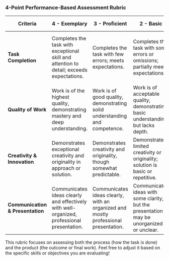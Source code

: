 ### 4-Point Performance-Based Assessment Rubric

| **Criteria**               | **4 - Exemplary**                            | **3 - Proficient**                             | **2 - Basic**                                  | **1 - Needs Improvement**                      |
|----------------------------|---------------------------------------------|----------------------------------------------|-----------------------------------------------|------------------------------------------------|
| **Task Completion**         | Completes the task with exceptional skill and attention to detail; exceeds expectations. | Completes the task with few errors; meets expectations. | Completes the task with some errors or omissions; partially meets expectations. | Does not complete the task or completes it with significant errors or omissions. |
| **Quality of Work**         | Work is of the highest quality, demonstrating mastery and deep understanding. | Work is of good quality, demonstrating solid understanding and competence. | Work is of acceptable quality, demonstrating basic understanding but lacks depth. | Work is of poor quality, demonstrating a lack of understanding or effort. |
| **Creativity & Innovation** | Demonstrates exceptional creativity and originality in approach or solution. | Demonstrates creativity and originality, though somewhat predictable. | Demonstrates limited creativity or originality; solution is basic or repetitive. | Lacks creativity or originality; approach or solution is overly simplistic. |
| **Communication & Presentation** | Communicates ideas clearly and effectively with well-organized, professional presentation. | Communicates ideas clearly, with an organized and mostly professional presentation. | Communicates ideas with some clarity, but the presentation may be unorganized or unclear. | Struggles to communicate ideas clearly; presentation is disorganized or hard to follow. |

This rubric focuses on assessing both the process (how the task is done) and the product (the outcome or final work). Feel free to adjust it based on the specific skills or objectives you are evaluating!
